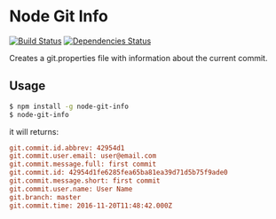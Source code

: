 # Node Git Info

[![Build Status](https://travis-ci.org/rcruzper/node-git-info.svg?branch=master)](https://travis-ci.org/rcruzper/node-git-info)
[![Dependencies Status](https://david-dm.org/rcruzper/node-git-info.svg)](https://david-dm.org/rcruzper/node-git-info)

Creates a git.properties file with information about the current commit.

## Usage

```sh
$ npm install -g node-git-info
$ node-git-info
```
it will returns:
```ini
git.commit.id.abbrev: 42954d1
git.commit.user.email: user@email.com
git.commit.message.full: first commit
git.commit.id: 42954d1fe6285fea65ba81ea39d71d5b75f9ade0
git.commit.message.short: first commit
git.commit.user.name: User Name
git.branch: master
git.commit.time: 2016-11-20T11:48:42.000Z
```
